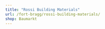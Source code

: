 ```yaml
---
title: "Rossi Building Materials"
url: /fort-bragg/rossi-building-materials/
shop: Baumarkt
---
```

